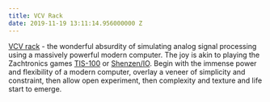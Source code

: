```yaml
---
title: VCV Rack
date: 2019-11-19 13:11:14.956000000 Z
---
```


[VCV rack](https://vcvrack.com) - the wonderful absurdity of simulating analog signal processing using a massively powerful modern computer. The joy is akin to playing the Zachtronics games [TIS-100](https://www.zachtronics.com/tis-100/) or [Shenzen/IO](https://www.zachtronics.com/shenzhen-io/). Begin with the immense power and flexibility of a modern computer, overlay a veneer of simplicity and constraint, then allow open experiment, then complexity and texture and life start to emerge.
